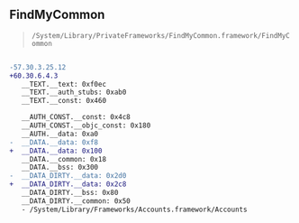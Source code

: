 ## FindMyCommon

> `/System/Library/PrivateFrameworks/FindMyCommon.framework/FindMyCommon`

```diff

-57.30.3.25.12
+60.30.6.4.3
   __TEXT.__text: 0xf0ec
   __TEXT.__auth_stubs: 0xab0
   __TEXT.__const: 0x460

   __AUTH_CONST.__const: 0x4c8
   __AUTH_CONST.__objc_const: 0x180
   __AUTH.__data: 0xa0
-  __DATA.__data: 0xf8
+  __DATA.__data: 0x100
   __DATA.__common: 0x18
   __DATA.__bss: 0x300
-  __DATA_DIRTY.__data: 0x2d0
+  __DATA_DIRTY.__data: 0x2c8
   __DATA_DIRTY.__bss: 0x80
   __DATA_DIRTY.__common: 0x50
   - /System/Library/Frameworks/Accounts.framework/Accounts

```

